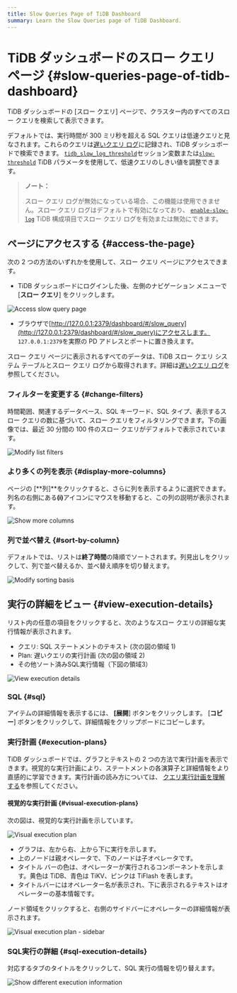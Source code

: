 ```yaml
---
title: Slow Queries Page of TiDB Dashboard
summary: Learn the Slow Queries page of TiDB Dashboard.
---
```


# TiDB ダッシュボードのスロー クエリ ページ {#slow-queries-page-of-tidb-dashboard}

TiDB ダッシュボードの [スロー クエリ] ページで、クラスター内のすべてのスロー クエリを検索して表示できます。

デフォルトでは、実行時間が 300 ミリ秒を超える SQL クエリは低速クエリと見なされます。これらのクエリは[遅いクエリ ログ](/identify-slow-queries.md)に記録され、TiDB ダッシュボードで検索できます。 [`tidb_slow_log_threshold`](/system-variables.md#tidb_slow_log_threshold)セッション変数または[`slow-threshold`](/tidb-configuration-file.md#slow-threshold) TiDB パラメータを使用して、低速クエリのしきい値を調整できます。

> **ノート：**
>
> スロー クエリ ログが無効になっている場合、この機能は使用できません。スロー クエリ ログはデフォルトで有効になっており、 [`enable-slow-log`](/tidb-configuration-file.md#enable-slow-log) TiDB 構成項目でスロー クエリ ログを有効または無効にできます。

## ページにアクセスする {#access-the-page}

次の 2 つの方法のいずれかを使用して、スロー クエリ ページにアクセスできます。

-   TiDB ダッシュボードにログインした後、左側のナビゲーション メニューで [**スロー クエリ**] をクリックします。

![Access slow query page](/media/dashboard/dashboard-slow-queries-access-v620.png)

-   ブラウザで[http://127.0.0.1:2379/dashboard/#/slow_query](http://127.0.0.1:2379/dashboard/#/slow_query)にアクセスします。 `127.0.0.1:2379`を実際の PD アドレスとポートに置き換えます。

スロー クエリ ページに表示されるすべてのデータは、TiDB スロー クエリ システム テーブルとスロー クエリ ログから取得されます。詳細は[遅いクエリ ログ](/identify-slow-queries.md)を参照してください。

### フィルターを変更する {#change-filters}

時間範囲、関連するデータベース、SQL キーワード、SQL タイプ、表示するスロー クエリの数に基づいて、スロー クエリをフィルタリングできます。下の画像では、最近 30 分間の 100 件のスロー クエリがデフォルトで表示されています。

![Modify list filters](/media/dashboard/dashboard-slow-queries-list1-v620.png)

### より多くの列を表示 {#display-more-columns}

ページの [**列]**をクリックすると、さらに列を表示するように選択できます。列名の右側にある<strong>(i)</strong>アイコンにマウスを移動すると、この列の説明が表示されます。

![Show more columns](/media/dashboard/dashboard-slow-queries-list2-v620.png)

### 列で並べ替え {#sort-by-column}

デフォルトでは、リストは**終了時間**の降順でソートされます。列見出しをクリックして、列で並べ替えるか、並べ替え順序を切り替えます。

![Modify sorting basis](/media/dashboard/dashboard-slow-queries-list3-v620.png)

## 実行の詳細をビュー {#view-execution-details}

リスト内の任意の項目をクリックすると、次のようなスロー クエリの詳細な実行情報が表示されます。

-   クエリ: SQL ステートメントのテキスト (次の図の領域 1)
-   Plan: 遅いクエリの実行計画 (次の図の領域 2)
-   その他ソート済みSQL実行情報（下図の領域3）

![View execution details](/media/dashboard/dashboard-slow-queries-detail1-v620.png)

### SQL {#sql}

アイテムの詳細情報を表示するには、 **[展開**] ボタンをクリックします。 [<strong>コピー</strong>] ボタンをクリックして、詳細情報をクリップボードにコピーします。

### 実行計画 {#execution-plans}

TiDB ダッシュボードでは、グラフとテキストの 2 つの方法で実行計画を表示できます。視覚的な実行計画により、ステートメントの各演算子と詳細情報をより直感的に学習できます。実行計画の読み方については、 [クエリ実行計画を理解する](/explain-overview.md)を参照してください。

#### 視覚的な実行計画 {#visual-execution-plans}

次の図は、視覚的な実行計画を示しています。

![Visual execution plan](/media/dashboard/dashboard-visual-plan-2.png)

-   グラフは、左から右、上から下に実行を示します。
-   上のノードは親オペレータで、下のノードは子オペレータです。
-   タイトル バーの色は、オペレーターが実行されるコンポーネントを示します。黄色は TiDB、青色は TiKV、ピンクは TiFlash を表します。
-   タイトルバーにはオペレーター名が表示され、下に表示されるテキストはオペレーターの基本情報です。

ノード領域をクリックすると、右側のサイドバーにオペレーターの詳細情報が表示されます。

![Visual execution plan - sidebar](/media/dashboard/dashboard-visual-plan-popup.png)

### SQL実行の詳細 {#sql-execution-details}

対応するタブのタイトルをクリックして、SQL 実行の情報を切り替えます。

![Show different execution information](/media/dashboard/dashboard-slow-queries-detail2-v620.png)
